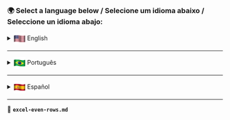 ### 🌍 Select a language below / Selecione um idioma abaixo / Seleccione un idioma abajo:

<details>
  <summary><img src="../assets/flags/enus.png" width="28" align="absmiddle"/> English</summary>

# Identify Even Rows in Excel  

## 📌 Description  
This formula is used to check if a row is **even-numbered** in an Excel spreadsheet.

## 🛠 Steps performed:  
1. Use the formula to determine if a row is even.  
2. Apply it in **conditional formatting** to highlight even rows.  
3. Use it for filtering or alternating row-based calculations.  

## 🛠 How-To: Apply Conditional Formatting for Even Rows  

### 1️⃣ Open Conditional Formatting  
- Select the range where you want to apply the formatting.  
- Go to **Home** > **Conditional Formatting** > **New Rule**.  

### 2️⃣ Choose "Use a formula to determine which cells to format"  
- In the formula box, enter:  

```
=MOD(LIN();2)=0  
```

### 3️⃣ Select the Formatting Style  
- Click **Format** and choose the desired background color or text style.  
- Click **OK** to apply.  

### 4️⃣ Apply and Save  
- Click **OK** again to finalize the formatting.  
- Now, all even-numbered rows will be highlighted.  

## 🔍 Search Tags  
Excel even rows, highlight even rows, conditional formatting, alternate row shading, Excel MOD function, filter even rows  

</details>

---

<details>
  <summary><img src="../assets/flags/ptbr.png" width="28" align="absmiddle"/> Português</summary>

# Identificar Linhas Pares no Excel  

## 📌 Descrição  
Esta fórmula é usada para verificar se uma linha possui **numeração par** em uma planilha do Excel.  

## 🛠 Passos realizados:  
1. Use a fórmula para determinar se uma linha é par.  
2. Aplique na **formatação condicional** para destacar linhas pares.  
3. Use para filtrar ou alternar cálculos baseados em linhas.  

## 🛠 Como Aplicar Formatação Condicional para Linhas Pares  

### 1️⃣ Abra a Formatação Condicional  
- Selecione o intervalo onde deseja aplicar a formatação.  
- Vá em **Página Inicial** > **Formatação Condicional** > **Nova Regra**.  

### 2️⃣ Escolha "Usar uma fórmula para determinar quais células formatar"  
- Na caixa de fórmula, insira:  

```
=MOD(LIN();2)=0  
```

### 3️⃣ Selecione o Estilo de Formatação  
- Clique em **Formatar** e escolha a cor de fundo ou estilo de texto desejado.  
- Clique em **OK** para aplicar.  

### 4️⃣ Aplique e Salve  
- Clique em **OK** novamente para finalizar a formatação.  
- Agora, todas as linhas de número par estarão destacadas.  

## 🔍 Tags de Busca  
Excel linhas pares, destacar linhas pares, formatação condicional, sombreamento alternado, função MOD do Excel, filtrar linhas pares  

</details>

---

<details>
  <summary><img src="../assets/flags/es.png" width="28" align="absmiddle"/> Español</summary>

# Identificar Filas Pares en Excel  

## 📌 Descripción  
Esta fórmula se usa para verificar si una fila tiene **numeración par** en una hoja de cálculo de Excel.  

## 🛠 Pasos realizados:  
1. Use la fórmula para determinar si una fila es par.  
2. Aplíquela en el **formato condicional** para resaltar filas pares.  
3. Úsela para filtrar o alternar cálculos basados en filas.  

## 🛠 Cómo Aplicar Formato Condicional para Filas Pares  

### 1️⃣ Abra el Formato Condicional  
- Seleccione el rango donde desea aplicar el formato.  
- Vaya a **Inicio** > **Formato Condicional** > **Nueva Regla**.  

### 2️⃣ Elija "Usar una fórmula para determinar qué celdas formatear"  
- En el cuadro de fórmula, ingrese:  

```
=MOD(LIN();2)=0  
```

### 3️⃣ Seleccione el Estilo de Formato  
- Haga clic en **Formato** y elija el color de fondo o estilo de texto deseado.  
- Haga clic en **Aceptar** para aplicar.  

### 4️⃣ Aplique y Guarde  
- Haga clic en **Aceptar** nuevamente para finalizar el formato.  
- Ahora, todas las filas numeradas pares estarán resaltadas.  

## 🔍 Etiquetas de Búsqueda  
Excel filas pares, resaltar filas pares, formato condicional, sombreado alternado, función MOD de Excel, filtrar filas pares  

</details>

---

📂 **`excel-even-rows.md`**